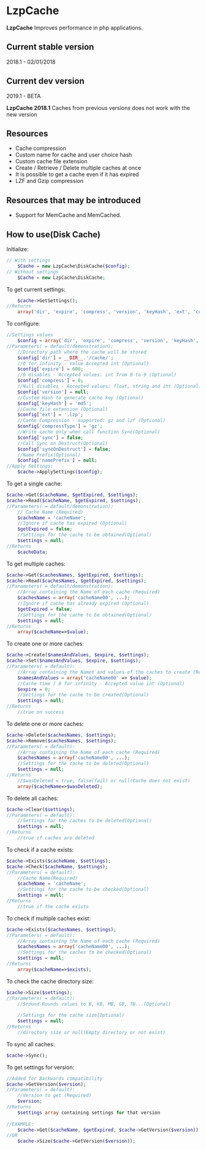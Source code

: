 ﻿# LzpCache
**LzpCache** Improves performance in php applications.

## Current stable version
2018.1 - 02/01/2018

## Current dev version
2019.1 - BETA

**LzpCache 2018.1** Caches from previous versions does not work with the new version

## Resources
- Cache compression
- Custom name for cache and user choice hash
- Custom cache file extension
- Create / Retrieve / Delete multiple caches at once
- It is possible to get a cache even if it has expired
- LZF and Gzip compression


## Resources that may be introduced
- Support for MemCache and MemCached.


## How to use(Disk Cache)
Initialize:
```php
// With settings
	$Cache = new LzpCache\DiskCache($config);
// Without settings
	$Cache = new LzpCache\DiskCache;
```

To get current settings:
```php
	$cache->GetSettings();
//Returns
	array('dir', 'expire', 'compress', 'version', 'keyHash', 'ext', 'compressType', 'sync', 'syncOnDestruct', 'namePrefix');
```


To configure:
```php
//Settings values
	$config = array('dir', 'expire', 'compress', 'version', 'keyHash', 'ext', 'compressType', 'sync', 'syncOnDestruct', 'namePrefix');
//Parameters( = default/demonstration):
	//Directory path where the cache will be stored
	$config['dir'] = __DIR__.'/cache/';
	//0 for infinity - Value Accepted int (Optional)
	$config['expire'] = 600;
	//0 disables - Accepted values: int from 0 to 9 (Optional)
	$config['compress'] = 0;
	//Null disables - Accepted values: float, string and int (Optional)
	$config['version'] = null;
	//Custom Hash to generate cache key (Optional)
	$config['keyHash'] = 'md5';
	//Cache file extension (Optional)
	$config['ext'] = '.lzp';
	//Cache Compression - supported: gz and lzf (Optional)
	$config['compressType'] = 'gz';
	//Write cache only when call function Sync(Optional)
	$config['sync'] = false;
	//Call Sync on Destruct(Optional)
	$config['syncOnDestruct'] = false;
	//Name Prefix(Optional)
	$config['namePrefix'] = null;
//Apply Settings:
	$cache->ApplySettings($config);
```

To get a single cache:
```php
$cache->Get($cacheName, $getExpired, $settings);
$cache->Read($cacheName, $getExpired, $settings);
//Parameters( = default/demonstration):
	// Cache Name (Required)
	$cacheName = 'cacheName';
	//Ignore if cache has expired (Optional)
	$getExpired = false;
	//Settings for the cache to be obtained(Optional)
	$settings = null;
//Returns
	$cacheData;
```

To get multiple caches:
```php
$cache->Get($cachesNames, $getExpired, $settings);
$cache->Read($cachesNames, $getExpired, $settings);
//Parameters( = default/demonstration):
	//Array containing the Name of each cache (Required)
	$cachesNames = array('cacheName00', ...);
	//Ignore if cache has already expired (Optional)
	$getExpired = false;
	//Settings for the cache to be obtained(Optional)
	$settings = null;
//Returns
	array($cacheName=>$value);
```

To create one or more caches:
```php
$cache->Create($namesAndValues, $expire, $settings);
$cache->Set($namesAndValues, $expire, $settings);
//Parameters( = default):
	//Array containing the Names and values of the caches to create (Required)
	$namesAndValues = array('cacheName00' => $value);
	//Cache time / 0 for infinity - Accepted value int (Optional)
	$expire = 0;
	//Settings for the cache to be created(Optional)
	$settings = null;
//Returns
	//true on success
```

To delete one or more caches:
```php
$cache->Delete($cachesNames, $settings);
$cache->Remove($cachesNames, $settings);
//Parameters( = default):
	//Array containing the Name of each cache (Required)
	$cachesNames = array('cacheName00', ...);
	//Settings for the cache to be deleted(Optional)
	$settings = null;
//Returns
	//$wasDeleted = true, false(fail) or null(Cache does not exist)
	array($cacheName=>$wasDeleted);
```

To delete all caches:
```php
$cache->Clear($settings);
//Parameters( = default):
	//Settings for the caches to be deleted(Optional)
	$settings = null;
//Returns
	//true if caches are deleted
```

To check if a cache exists:
```php
$cache->Exists($cacheName, $settings);
$cache->Check($cacheName, $settings);
//Parameters( = default):
	//Cache Name(Required)
	$cacheName = 'cacheName';
	//Settings for the cache to be checked(Optional)
	$settings = null;
//Returns
	//true if the cache exists
```

To check if multiple caches exist:
```php
$cache->Exists($cachesNames, $settings);
//Parameters( = default):
	//Array containing the Name of each cache (Required)
	$cachesNames = array('cacheName00', ...);
	//Settings for the caches to be checked(Optional)
	$settings = null;
//Returns
	array($cacheName=>$exists);
```

To check the cache directory size:
```php
$cache->Size($settings);
//Parameters( = default):
	//$round Rounds values to B, KB, MB, GB, TB...(Optional)
	
	//Settings for the cache size(Optional)
	$settings = null;
//Returns
	//directory size or null(Empty directory or not exist)
```

To sync all caches:
```php
$cache->Sync();
```

To get settings for version:
```php
//Added for Backwards compatibility
$cache->GetVersion($version);
//Parameters( = default):
	//Version to get (Required)
	$version;
//Returns
	$settings array containing settings for that version
	
//EXAMPLE:
	$cache->Get($cacheName, $getExpired, $cache->GetVersion($version));
//OR
	$cache->Size($cache->GetVersion($version));
```
